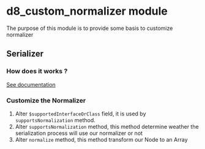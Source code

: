 # d8_custom_normalizer module

The purpose of this module is to provide some basis to customize normalizer

## Serializer

### How does it works ?
[See documentation](https://www.drupal.org/docs/8/api/serialization-api/serialization-api-overview)

### Customize the Normalizer

1. Alter `$supportedInterfaceOrClass` field, it is used by `supportsNormalization` method.
2. Alter `supportsNormalization` method, this method determine weather the serialization process will use our normalizer or not
3. Alter `normalize` method, this method transform our Node to an Array

